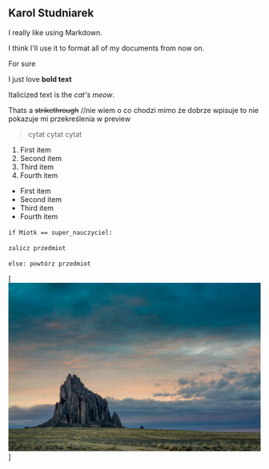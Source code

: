 ## Karol Studniarek
I really like using Markdown.

I think I'll use it to format all of my documents from now on.

For sure

I just love **bold text**

Italicized text is the *cat's meow*.

Thats a ~~strikethrough~~
//nie wiem o co chodzi  mimo że dobrze wpisuje to nie pokazuje mi przekreślenia w preview

> cytat cytat cytat

1. First item
2. Second item
3. Third item
4. Fourth item

- First item
- Second item
- Third item
- Fourth item

`if Miotk == super_nauczyciel:`

`zalicz przedmiot`
  
`else: powtórz przedmiot`

[![An old rock in the desert](/assets/images/shiprock.jpg "Shiprock, New Mexico by Beau Rogers")]
